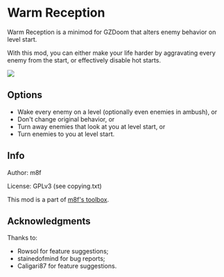 # Warm Reception

Warm Reception is a minimod for GZDoom that alters enemy behavior on level start.

With this mod, you can either make your life harder by aggravating every enemy
from the start, or effectively disable hot starts.

<img src="https://img.shields.io/github/downloads/mmaulwurff/warm-reception/total" />

## Options

- Wake every enemy on a level (optionally even enemies in ambush), or
- Don't change original behavior, or
- Turn away enemies that look at you at level start, or
- Turn enemies to you at level start.

## Info

Author: m8f

License: GPLv3 (see copying.txt)

This mod is a part of [m8f's toolbox](https://mmaulwurff.github.io/pages/toolbox).

## Acknowledgments

Thanks to:
- Rowsol for feature suggestions;
- stainedofmind for bug reports;
- Caligari87 for feature suggestions.
